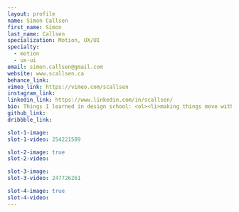 ```yaml
---
layout: profile
name: Simon Callsen
first_name: Simon
last_name: Callsen
specialization: Motion, UX/UI
specialty:
  - motion
  - ux-ui
email: simon.callsen@gmail.com
website: www.scallsen.ca
behance_link:
vimeo_link: https://vimeo.com/scallsen
instagram_link:
linkedin_link: https://www.linkedin.com/in/scallsen/
bio: Things I learned in design school: <ol><li>making things move with my computer</li><li>doing the interface thing</li></ol>
github_link:
dribbble_link:

slot-1-image:
slot-1-video: 254221509

slot-2-image: true
slot-2-video:

slot-3-image:
slot-3-video: 247726261

slot-4-image: true
slot-4-video:
---
```

